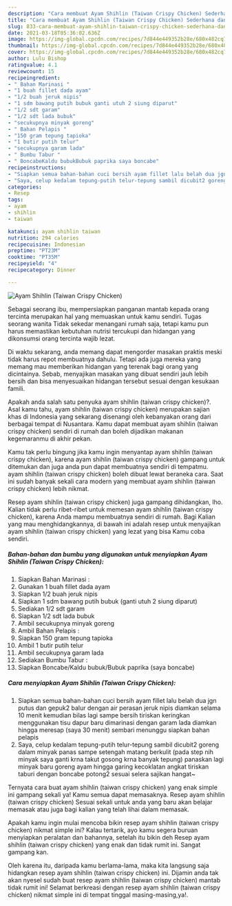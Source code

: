 ```yaml
---
description: "Cara membuat Ayam Shihlin (Taiwan Crispy Chicken) Sederhana dan Mudah Dibuat"
title: "Cara membuat Ayam Shihlin (Taiwan Crispy Chicken) Sederhana dan Mudah Dibuat"
slug: 833-cara-membuat-ayam-shihlin-taiwan-crispy-chicken-sederhana-dan-mudah-dibuat
date: 2021-03-18T05:36:02.636Z
image: https://img-global.cpcdn.com/recipes/7d844e449352b28e/680x482cq70/ayam-shihlin-taiwan-crispy-chicken-foto-resep-utama.jpg
thumbnail: https://img-global.cpcdn.com/recipes/7d844e449352b28e/680x482cq70/ayam-shihlin-taiwan-crispy-chicken-foto-resep-utama.jpg
cover: https://img-global.cpcdn.com/recipes/7d844e449352b28e/680x482cq70/ayam-shihlin-taiwan-crispy-chicken-foto-resep-utama.jpg
author: Lulu Bishop
ratingvalue: 4.1
reviewcount: 15
recipeingredient:
- " Bahan Marinasi "
- "1 buah fillet dada ayam"
- "1/2 buah jeruk nipis"
- "1 sdm bawang putih bubuk ganti utuh 2 siung diparut"
- "1/2 sdt garam"
- "1/2 sdt lada bubuk"
- "secukupnya minyak goreng"
- " Bahan Pelapis "
- "150 gram tepung tapioka"
- "1 butir putih telur"
- "secukupnya garam lada"
- " Bumbu Tabur "
- " BoncabeKaldu bubukBubuk paprika saya boncabe"
recipeinstructions:
- "Siapkan semua bahan-bahan cuci bersih ayam fillet lalu belah dua jgn putus dan gepuk2 balur dengan air perasan jeruk nipis diamkan selama 10 menit kemudian bilas lagi sampe bersih tiriskan keringkan menggunakan tisu dapur baru dimarinasi dengan garam lada diamkan hingga meresap (saya 30 menit) sembari menunggu siapkan bahan pelapis"
- "Saya, celup kedalam tepung-putih telur-tepung sambil dicubit2 goreng dalam minyak panas sampe setengah matang berkulit (pada step nih minyak saya ganti krna takut gosong krna banyak tepung) panaskan lagi minyak baru goreng ayam hingga garing kecoklatan angkat tiriskan taburi dengan boncabe potong2 sesuai selera sajikan hangat~"
categories:
- Resep
tags:
- ayam
- shihlin
- taiwan

katakunci: ayam shihlin taiwan 
nutrition: 294 calories
recipecuisine: Indonesian
preptime: "PT23M"
cooktime: "PT35M"
recipeyield: "4"
recipecategory: Dinner

---
```



![Ayam Shihlin (Taiwan Crispy Chicken)](https://img-global.cpcdn.com/recipes/7d844e449352b28e/680x482cq70/ayam-shihlin-taiwan-crispy-chicken-foto-resep-utama.jpg)

Sebagai seorang ibu, mempersiapkan panganan mantab kepada orang tercinta merupakan hal yang memuaskan untuk kamu sendiri. Tugas seorang  wanita Tidak sekedar menangani rumah saja, tetapi kamu pun harus memastikan kebutuhan nutrisi tercukupi dan hidangan yang dikonsumsi orang tercinta wajib lezat.

Di waktu  sekarang, anda memang dapat mengorder masakan praktis meski tidak harus repot membuatnya dahulu. Tetapi ada juga mereka yang memang mau memberikan hidangan yang terenak bagi orang yang dicintainya. Sebab, menyajikan masakan yang dibuat sendiri jauh lebih bersih dan bisa menyesuaikan hidangan tersebut sesuai dengan kesukaan famili. 



Apakah anda salah satu penyuka ayam shihlin (taiwan crispy chicken)?. Asal kamu tahu, ayam shihlin (taiwan crispy chicken) merupakan sajian khas di Indonesia yang sekarang disenangi oleh kebanyakan orang dari berbagai tempat di Nusantara. Kamu dapat membuat ayam shihlin (taiwan crispy chicken) sendiri di rumah dan boleh dijadikan makanan kegemaranmu di akhir pekan.

Kamu tak perlu bingung jika kamu ingin menyantap ayam shihlin (taiwan crispy chicken), karena ayam shihlin (taiwan crispy chicken) gampang untuk ditemukan dan juga anda pun dapat membuatnya sendiri di tempatmu. ayam shihlin (taiwan crispy chicken) boleh dibuat lewat beraneka cara. Saat ini sudah banyak sekali cara modern yang membuat ayam shihlin (taiwan crispy chicken) lebih nikmat.

Resep ayam shihlin (taiwan crispy chicken) juga gampang dihidangkan, lho. Kalian tidak perlu ribet-ribet untuk memesan ayam shihlin (taiwan crispy chicken), karena Anda mampu membuatnya sendiri di rumah. Bagi Kalian yang mau menghidangkannya, di bawah ini adalah resep untuk menyajikan ayam shihlin (taiwan crispy chicken) yang lezat yang bisa Kamu coba sendiri.

<!--inarticleads1-->

##### Bahan-bahan dan bumbu yang digunakan untuk menyiapkan Ayam Shihlin (Taiwan Crispy Chicken):

1. Siapkan  Bahan Marinasi :
1. Gunakan 1 buah fillet dada ayam
1. Siapkan 1/2 buah jeruk nipis
1. Siapkan 1 sdm bawang putih bubuk (ganti utuh 2 siung diparut)
1. Sediakan 1/2 sdt garam
1. Siapkan 1/2 sdt lada bubuk
1. Ambil secukupnya minyak goreng
1. Ambil  Bahan Pelapis :
1. Siapkan 150 gram tepung tapioka
1. Ambil 1 butir putih telur
1. Ambil secukupnya garam lada
1. Sediakan  Bumbu Tabur :
1. Siapkan  Boncabe/Kaldu bubuk/Bubuk paprika (saya boncabe)




<!--inarticleads2-->

##### Cara menyiapkan Ayam Shihlin (Taiwan Crispy Chicken):

1. Siapkan semua bahan-bahan cuci bersih ayam fillet lalu belah dua jgn putus dan gepuk2 balur dengan air perasan jeruk nipis diamkan selama 10 menit kemudian bilas lagi sampe bersih tiriskan keringkan menggunakan tisu dapur baru dimarinasi dengan garam lada diamkan hingga meresap (saya 30 menit) sembari menunggu siapkan bahan pelapis
1. Saya, celup kedalam tepung-putih telur-tepung sambil dicubit2 goreng dalam minyak panas sampe setengah matang berkulit (pada step nih minyak saya ganti krna takut gosong krna banyak tepung) panaskan lagi minyak baru goreng ayam hingga garing kecoklatan angkat tiriskan taburi dengan boncabe potong2 sesuai selera sajikan hangat~




Ternyata cara buat ayam shihlin (taiwan crispy chicken) yang enak simple ini gampang sekali ya! Kamu semua dapat memasaknya. Resep ayam shihlin (taiwan crispy chicken) Sesuai sekali untuk anda yang baru akan belajar memasak atau juga bagi kalian yang telah lihai dalam memasak.

Apakah kamu ingin mulai mencoba bikin resep ayam shihlin (taiwan crispy chicken) nikmat simple ini? Kalau tertarik, ayo kamu segera buruan menyiapkan peralatan dan bahannya, setelah itu bikin deh Resep ayam shihlin (taiwan crispy chicken) yang enak dan tidak rumit ini. Sangat gampang kan. 

Oleh karena itu, daripada kamu berlama-lama, maka kita langsung saja hidangkan resep ayam shihlin (taiwan crispy chicken) ini. Dijamin anda tak akan nyesel sudah buat resep ayam shihlin (taiwan crispy chicken) mantab tidak rumit ini! Selamat berkreasi dengan resep ayam shihlin (taiwan crispy chicken) nikmat simple ini di tempat tinggal masing-masing,ya!.

